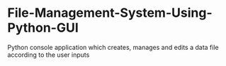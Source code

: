 # File-Management-System-Using-Python-GUI
Python console application which creates, manages and edits a data file according to the user inputs
